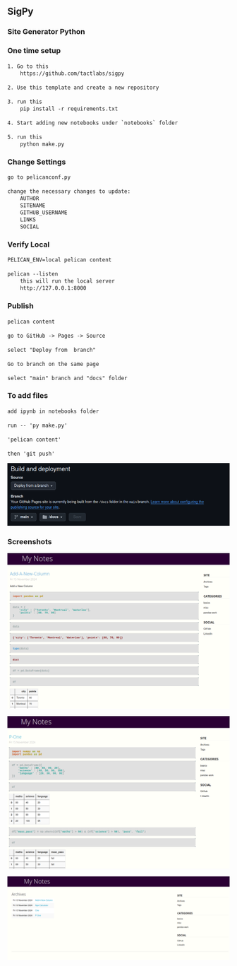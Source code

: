 ## SigPy
### Site Generator Python


### One time setup
```
1. Go to this
    https://github.com/tactlabs/sigpy

2. Use this template and create a new repository

3. run this
    pip install -r requirements.txt

4. Start adding new notebooks under `notebooks` folder

5. run this
    python make.py
```

### Change Settings
```
go to pelicanconf.py

change the necessary changes to update:
    AUTHOR
    SITENAME
    GITHUB_USERNAME
    LINKS
    SOCIAL
```

### Verify Local
```
PELICAN_ENV=local pelican content

pelican --listen
    this will run the local server
    http://127.0.0.1:8000

```

### Publish
```
pelican content

go to GitHub -> Pages -> Source

select "Deploy from  branch"

Go to branch on the same page

select "main" branch and "docs" folder
```

### To add files 
```
add ipynb in notebooks folder

run -- 'py make.py'

'pelican content'

then 'git push'

```

![1731731240445](image/README/1731731240445.png)

### Screenshots
![1731731318195](image/README/1731731318195.png)


![1731731351975](image/README/1731731351975.png)


![1731731363325](image/README/1731731363325.png)